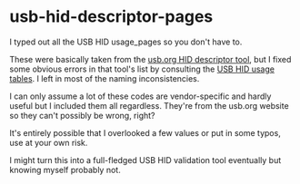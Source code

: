 # usb-hid-descriptor-pages

I typed out all the USB HID usage_pages so you don't have to.

These were basically taken from the [usb.org HID descriptor tool](https://www.usb.org/document-library/hid-descriptor-tool), but I fixed some obvious errors in that tool's list by consulting the [USB HID usage tables](https://www.usb.org/sites/default/files/hut1_13.pdf). I left in most of the naming inconsistencies.

I can only assume a lot of these codes are vendor-specific and hardly useful but I included them all regardless. They're from the usb.org website so they can't possibly be wrong, right?

It's entirely possible that I overlooked a few values or put in some typos, use at your own risk.

I might turn this into a full-fledged USB HID validation tool eventually but knowing myself probably not.

